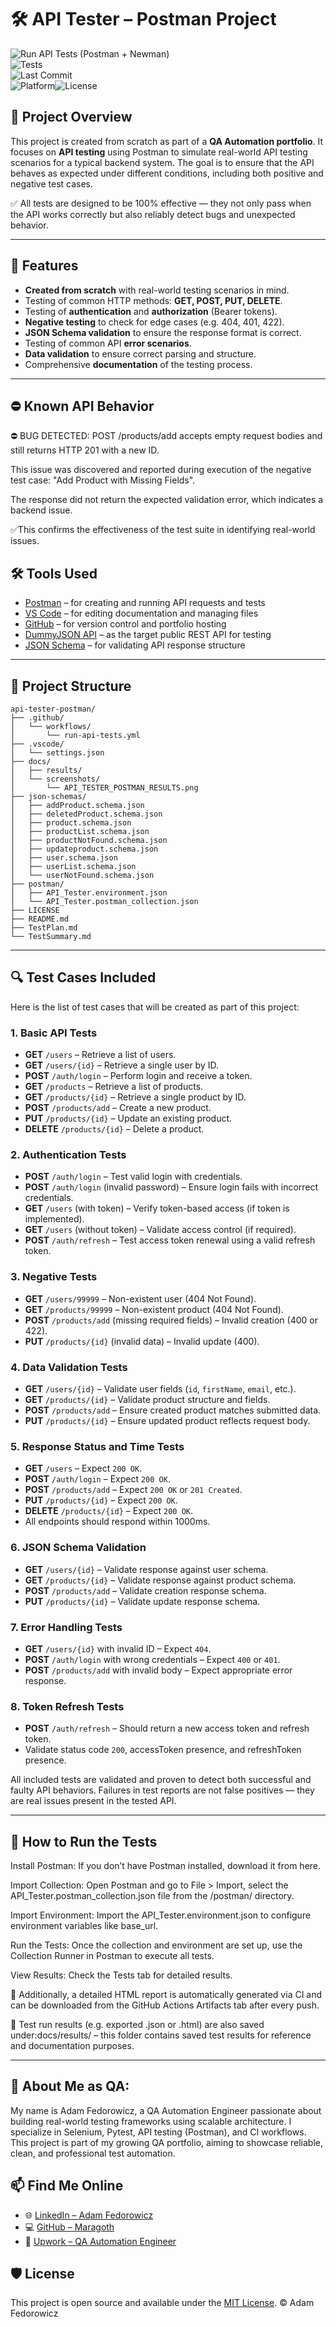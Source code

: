 # 🛠️ API Tester – Postman Project

![Run API Tests (Postman + Newman)](https://github.com/Maragoth/api-tester-postman/actions/workflows/run-api-tests.yml/badge.svg)  
![Tests](https://img.shields.io/badge/tests-47-green)  
![Last Commit](https://img.shields.io/github/last-commit/Maragoth/api-tester-postman?style=flat)  
![Platform](https://img.shields.io/badge/platform-Windows%20%7C%20Cross--Platform-lightgrey)![License](https://img.shields.io/badge/license-MIT-blue.svg)  


## 🔧 Project Overview

This project is created from scratch as part of a **QA Automation portfolio**. It focuses on **API testing** using Postman to simulate real-world API testing scenarios for a typical backend system. The goal is to ensure that the API behaves as expected under different conditions, including both positive and negative test cases.

✅ All tests are designed to be 100% effective — they not only pass when the API works correctly but also reliably detect bugs and unexpected behavior.

---

## 🔑 Features

- **Created from scratch** with real-world testing scenarios in mind.
- Testing of common HTTP methods: **GET, POST, PUT, DELETE**.
- Testing of **authentication** and **authorization** (Bearer tokens).
- **Negative testing** to check for edge cases (e.g. 404, 401, 422).
- **JSON Schema validation** to ensure the response format is correct.
- Testing of common API **error scenarios**.
- **Data validation** to ensure correct parsing and structure.
- Comprehensive **documentation** of the testing process.

---

## ⛔️ Known API Behavior

⛔️ BUG DETECTED: POST /products/add accepts empty request bodies and still returns HTTP 201 with a new ID.

This issue was discovered and reported during execution of the negative test case: "Add Product with Missing Fields".

The response did not return the expected validation error, which indicates a backend issue.

✅This confirms the effectiveness of the test suite in identifying real-world issues.

## 🛠 Tools Used

- [Postman](https://www.postman.com/) – for creating and running API requests and tests
- [VS Code](https://code.visualstudio.com/) – for editing documentation and managing files
- [GitHub](https://github.com/) – for version control and portfolio hosting
- [DummyJSON API](https://dummyjson.com) – as the target public REST API for testing
- [JSON Schema](https://json-schema.org/) – for validating API response structure

---

## 📂 Project Structure

```plaintext
api-tester-postman/
├── .github/
│   └── workflows/
│       └── run-api-tests.yml
├── .vscode/
│   └── settings.json
├── docs/
│   ├── results/
│   └── screenshots/
│       └── API_TESTER_POSTMAN_RESULTS.png
├── json-schemas/
│   ├── addProduct.schema.json
│   ├── deletedProduct.schema.json
│   ├── product.schema.json
│   ├── productList.schema.json
│   ├── productNotFound.schema.json
│   ├── updateproduct.schema.json
│   ├── user.schema.json
│   ├── userList.schema.json
│   └── userNotFound.schema.json
├── postman/
│   ├── API_Tester.environment.json
│   └── API_Tester.postman_collection.json
├── LICENSE
├── README.md
├── TestPlan.md
└── TestSummary.md
```

---

## 🔍 Test Cases Included

Here is the list of test cases that will be created as part of this project:

### 1. **Basic API Tests**
   - **GET** `/users` – Retrieve a list of users.
   - **GET** `/users/{id}` – Retrieve a single user by ID.
   - **POST** `/auth/login` – Perform login and receive a token.
   - **GET** `/products` – Retrieve a list of products.
   - **GET** `/products/{id}` – Retrieve a single product by ID.
   - **POST** `/products/add` – Create a new product.
   - **PUT** `/products/{id}` – Update an existing product.
   - **DELETE** `/products/{id}` – Delete a product.

### 2. **Authentication Tests**
   - **POST** `/auth/login` – Test valid login with credentials.
   - **POST** `/auth/login` (invalid password) – Ensure login fails with incorrect credentials.
   - **GET** `/users` (with token) – Verify token-based access (if token is implemented).
   - **GET** `/users` (without token) – Validate access control (if required).
   - **POST** `/auth/refresh` – Test access token renewal using a valid refresh token.

### 3. **Negative Tests**
   - **GET** `/users/99999` – Non-existent user (404 Not Found).
   - **GET** `/products/99999` – Non-existent product (404 Not Found).
   - **POST** `/products/add` (missing required fields) – Invalid creation (400 or 422).
   - **PUT** `/products/{id}` (invalid data) – Invalid update (400).

### 4. **Data Validation Tests**
   - **GET** `/users/{id}` – Validate user fields (`id`, `firstName`, `email`, etc.).
   - **GET** `/products/{id}` – Validate product structure and fields.
   - **POST** `/products/add` – Ensure created product matches submitted data.
   - **PUT** `/products/{id}` – Ensure updated product reflects request body.

### 5. **Response Status and Time Tests**
   - **GET** `/users` – Expect `200 OK`.
   - **POST** `/auth/login` – Expect `200 OK`.
   - **POST** `/products/add` – Expect `200 OK` or `201 Created`.
   - **PUT** `/products/{id}` – Expect `200 OK`.
   - **DELETE** `/products/{id}` – Expect `200 OK`.
   - All endpoints should respond within 1000ms.

### 6. **JSON Schema Validation**
   - **GET** `/users/{id}` – Validate response against user schema.
   - **GET** `/products/{id}` – Validate response against product schema.
   - **POST** `/products/add` – Validate creation response schema.
   - **PUT** `/products/{id}` – Validate update response schema.

### 7. **Error Handling Tests**
   - **GET** `/users/{id}` with invalid ID – Expect `404`.
   - **POST** `/auth/login` with wrong credentials – Expect `400` or `401`.
   - **POST** `/products/add` with invalid body – Expect appropriate error response.

### 8. **Token Refresh Tests**
   - **POST** `/auth/refresh` – Should return a new access token and refresh token.
   - Validate status code `200`, accessToken presence, and refreshToken presence.

All included tests are validated and proven to detect both successful and faulty API behaviors. Failures in test reports are not false positives — they are real issues present in the tested API.

---

## 📝 How to Run the Tests

Install Postman: If you don’t have Postman installed, download it from here.

Import Collection: Open Postman and go to File > Import, select the API_Tester.postman_collection.json file from the /postman/ directory.

Import Environment: Import the API_Tester.environment.json to configure environment variables like base_url.

Run the Tests: Once the collection and environment are set up, use the Collection Runner in Postman to execute all tests.

View Results: Check the Tests tab for detailed results.

📁 Additionally, a detailed HTML report is automatically generated via CI and can be downloaded from the GitHub Actions Artifacts tab after every push.

📜 Test run results (e.g. exported .json or .html) are also saved under:docs/results/ – this folder contains saved test results for reference and documentation purposes.

---

## 👤 About Me as QA:

My name is Adam Fedorowicz, a QA Automation Engineer passionate about building real-world testing frameworks using scalable architecture.
I specialize in Selenium, Pytest, API testing (Postman), and CI workflows.
This project is part of my growing QA portfolio, aiming to showcase reliable, clean, and professional test automation.

## 📫 Find Me Online

- 🌐 [LinkedIn – Adam Fedorowicz](https://www.linkedin.com/in/adam-fedorowicz-UK)
- 💻 [GitHub – Maragoth](https://github.com/Maragoth)
- 💼 [Upwork – QA Automation Engineer](https://www.upwork.com/freelancers/~018d6c0e188850f30d?mp_source=share)

## 🛡️ License

This project is open source and available under the [MIT License](LICENSE).
© Adam Fedorowicz
